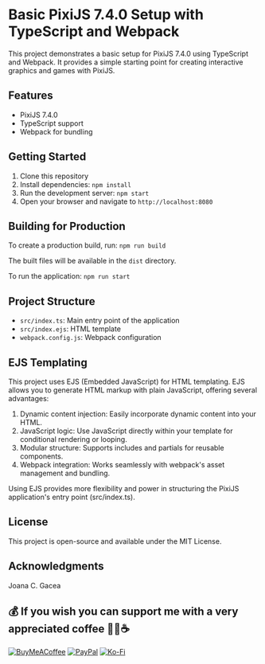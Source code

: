 # Basic PixiJS 7.4.0 Setup with TypeScript and Webpack

This project demonstrates a basic setup for PixiJS 7.4.0 using TypeScript and Webpack. It provides a simple starting point for creating interactive graphics and games with PixiJS.

## Features

- PixiJS 7.4.0
- TypeScript support
- Webpack for bundling

## Getting Started

1. Clone this repository
2. Install dependencies: `npm install`
3. Run the development server: `npm start`
4. Open your browser and navigate to `http://localhost:8080`

## Building for Production

To create a production build, run:
```npm run build```

The built files will be available in the `dist` directory.

To run the application:
```npm run start```

## Project Structure

- `src/index.ts`: Main entry point of the application
- `src/index.ejs`: HTML template
- `webpack.config.js`: Webpack configuration

## EJS Templating

This project uses EJS (Embedded JavaScript) for HTML templating. EJS allows you to generate HTML markup with plain JavaScript, offering several advantages:

1. Dynamic content injection: Easily incorporate dynamic content into your HTML.
2. JavaScript logic: Use JavaScript directly within your template for conditional rendering or looping.
3. Modular structure: Supports includes and partials for reusable components.
4. Webpack integration: Works seamlessly with webpack's asset management and bundling.

Using EJS provides more flexibility and power in structuring the PixiJS application's entry point (src/index.ts).


## License

This project is open-source and available under the MIT License.

## Acknowledgments

Joana C. Gacea

## 💰 If you wish you can support me with a very appreciated coffee 🙏🏽☕ 
  [![BuyMeACoffee](https://img.shields.io/badge/Buy%20Me%20a%20Coffee-ffdd00?style=for-the-badge&logo=buy-me-a-coffee&logoColor=black)](https://buymeacoffee.com/joanacat) [![PayPal](https://img.shields.io/badge/PayPal-00457C?style=for-the-badge&logo=paypal&logoColor=white)](https://paypal.me/@itsunshinejojo) [![Ko-Fi](https://img.shields.io/badge/Ko--fi-F16061?style=for-the-badge&logo=ko-fi&logoColor=white)](https://ko-fi.com/cat4lina) 